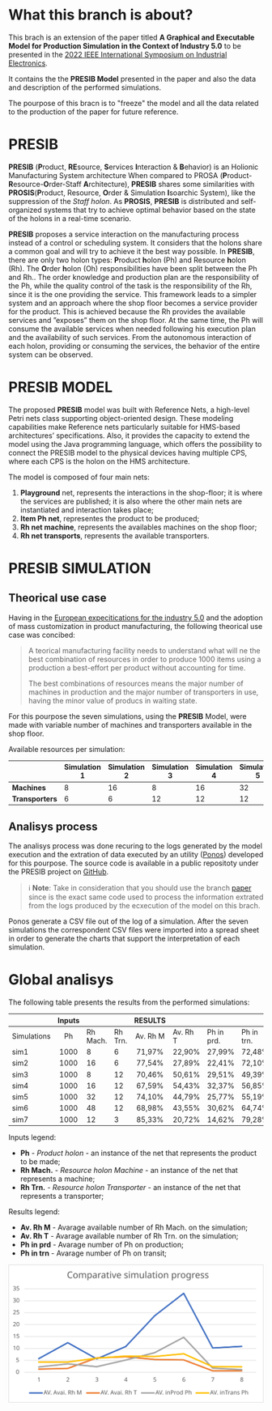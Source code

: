 

# What this branch is about?

This brach is an extension of the paper titled **A Graphical and Executable Model for Production Simulation in the Context of Industry 5.0** to be presented in the [2022 IEEE International Symposium on Industrial Electronics](https://www.ieee-isie2022.org/).

It contains the the **PRESIB Model** presented in the paper and also the data and description of the performed simulations.

The pourpose of this bracn is to "freeze" the model and all the data related to the production of the paper for future reference.

# PRESIB

**PRESIB** (**P**roduct, **RE**source, **S**ervices **I**nteraction & **B**ehavior) is an Holionic Manufacturing System architecture When compared to PROSA (**P**roduct-**R**esource-**O**rder-Staff **A**rchitecture), **PRESIB** shares some similarities with **PROSIS**(**P**roduct, Resource, **O**rder & Simulation **I**soarchic System), like the suppression of the _Staff holon_. As **PROSIS**, **PRESIB** is distributed and self-organized systems that try to achieve optimal behavior based on the state of the holons in a real-time scenario.

**PRESIB** proposes a service interaction on the manufacturing process instead of a control or scheduling system. It considers that the holons share a common goal and will try to achieve it the best way possible. In **PRESIB**, there are only two holon types: **P**roduct **h**olon (Ph) and Resource **h**olon (Rh). The **O**rder **h**olon (Oh) responsibilities have been split between the Ph and Rh.. The order knowledge and production plan are the responsibility of the Ph, while the quality control of the task is the responsibility of the Rh, since it is the one providing the service. This framework leads to a simpler system and an approach where the shop floor becomes a service provider for the product. This is achieved because the Rh provides the available services and ”exposes” them on the shop floor. At the same time, the Ph will consume the available services when needed following his execution plan and the availability of such services. From the autonomous interaction of each holon, providing or consuming the services, the behavior of the entire system can be observed.

# PRESIB MODEL

The proposed **PRESIB** model was built with Reference Nets, a high-level Petri nets class supporting object-oriented design. These modeling capabilities make Reference nets particularly suitable for HMS-based architectures’ specifications. Also, it provides the capacity to extend the model using the Java programming language, which offers the possibility to connect the PRESIB model to the physical devices having multiple CPS, where each CPS is the holon on the HMS architecture.

The model is composed of four main nets:

1. **Playground** net, represents the interactions in the shop-floor; it is where the services are published; it is also where the other main nets are instantiated and interaction takes place;
2. **Item Ph net**, representes the product to be produced;
3. **Rh net machine**, represents the availables machines on the shop floor;
4. **Rh net transports**, represents the available transporters.

# PRESIB SIMULATION

## Theorical use case

Having in the [European expecitications for the industry 5.0](https://ec.europa.eu/info/research-and-innovation/research-area/industrial-research-and-innovation/industry-50_en) and the adoption of mass customization in product manufacturing, the following theorical use case was concibed:

> A teorical manufacturing facility needs to understand what will ne the best combination of resources in order to produce 1000 items using a production a best-effort per product without accounting for time.
>
> The best combinations of resources means the major number of machines in production and the major number of transporters in use, having the minor value of producs in waiting state.
>

For this pourpose the seven simulations, using the **PRESIB** Model, were made with variable number of machines and transporters available in the shop floor.

Available resources per simulation:

|                  | Simulation 1 | Simulation 2 | Simulation 3 | Simulation 4 | Simulation 5 |
| ---------------- | ------------ | ------------ | ------------ | ------------ | ------------ |
| **Machines**     | 8            | 16           | 8            | 16           | 32           |
| **Transporters** | 6            | 6            | 12           | 12           | 12           |

## Analisys process

The analisys process was done recuring to the logs generated by the model execution and the extration of data executed by an utility ([Ponos](https://github.com/PRESIB/ponos/tree/paper)) developed for this pourpose. The source code is available in a public repositoty under the PRESIB project on [GitHub](https://github.com/PRESIB/ponos/tree/paper).

> :information_source: **Note**: Take in consideration that you should use the branch [paper](https://github.com/PRESIB/ponos/tree/paper) since is the exact same code used to process the information extrated from the logs produced by the ecxecution of the model on this brach.

Ponos generate a CSV file out of the log of a simulation. After the seven simulations the correspondent CSV files were imported into a spread sheet in order to generate the charts that support the interpretation of each simulation.

# Global analisys

The following table presents the results from the performed simulations:

|             | Inputs |          |         | RESULTS  |          |            |            |
| ----------- | :----: | -------- | ------- | :------: | -------- | ---------- | ---------- |
| Simulations |   Ph   | Rh Mach. | Rh Trn. | Av. Rh M | Av. Rh T | Ph in prd. | Ph in trn. |
| sim1        |  1000  | 8        | 6       |  71,97%  | 22,90%   | 27,99%     | 72,48%     |
| sim2        |  1000  | 16       | 6       |  77,54%  | 27,89%   | 22,41%     | 72,10%     |
| sim3        |  1000  | 8        | 12      |  70,46%  | 50,61%   | 29,51%     | 49,39%     |
| sim4        |  1000  | 16       | 12      |  67,59%  | 54,43%   | 32,37%     | 56,85%     |
| sim5        |  1000  | 32       | 12      |  74,10%  | 44,79%   | 25,77%     | 55,19%     |
| sim6        |  1000  | 48       | 12      |  68,98%  | 43,55%   | 30,62%     | 64,74%     |
| sim7        |  1000  | 12       | 3       |  85,33%  | 20,72%   | 14,62%     | 79,28%     |

Inputs legend:

- **Ph** - *Product holon* -  an instance of the net that represents the product to be made;
- **Rh Mach.** - *Resource holon Machine* - an instance of the net that represents a machine;
- **Rh Trn.** - *Resource holon Transporter* - an instance of the net that represents a transporter;

Results legend:

- **Av. Rh M** - Avarage available number of Rh Mach. on the simulation;
- **Av. Rh T** - Avarage available number of Rh Trn. on the simulation;
- **Ph in prd** - Avarage number of Ph on production;
- **Ph in trn** - Avarage number of Ph on transit;



<img src="simulation/charts/global1.svg"  >